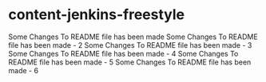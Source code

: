 # content-jenkins-freestyle
Some Changes To README file has been made
Some Changes To README file has been made - 2
Some Changes To README file has been made - 3
Some Changes To README file has been made - 4
Some Changes To README file has been made - 5
Some Changes To README file has been made - 6
